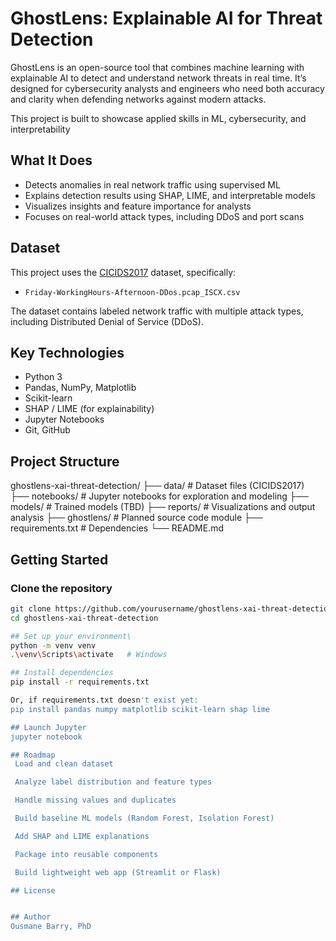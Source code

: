 # GhostLens: Explainable AI for Threat Detection

GhostLens is an open-source tool that combines machine learning with explainable AI to detect and understand network threats in real time. It’s designed for cybersecurity analysts and engineers who need both accuracy and clarity when defending networks against modern attacks.

This project is built to showcase applied skills in ML, cybersecurity, and interpretability

## What It Does

- Detects anomalies in real network traffic using supervised ML
- Explains detection results using SHAP, LIME, and interpretable models
- Visualizes insights and feature importance for analysts
- Focuses on real-world attack types, including DDoS and port scans

## Dataset

This project uses the [CICIDS2017](https://www.unb.ca/cic/datasets/ids-2017.html) dataset, specifically:

- `Friday-WorkingHours-Afternoon-DDos.pcap_ISCX.csv`

The dataset contains labeled network traffic with multiple attack types, including Distributed Denial of Service (DDoS).

## Key Technologies

- Python 3
- Pandas, NumPy, Matplotlib
- Scikit-learn
- SHAP / LIME (for explainability)
- Jupyter Notebooks
- Git, GitHub

## Project Structure

ghostlens-xai-threat-detection/
├── data/ # Dataset files (CICIDS2017)
├── notebooks/ # Jupyter notebooks for exploration and modeling
├── models/ # Trained models (TBD)
├── reports/ # Visualizations and output analysis
├── ghostlens/ # Planned source code module
├── requirements.txt # Dependencies
└── README.md

## Getting Started

### Clone the repository

```bash
git clone https://github.com/yourusername/ghostlens-xai-threat-detection.git
cd ghostlens-xai-threat-detection

## Set up your environment\
python -m venv venv
.\venv\Scripts\activate   # Windows

## Install dependencies
pip install -r requirements.txt

Or, if requirements.txt doesn't exist yet:
pip install pandas numpy matplotlib scikit-learn shap lime

## Launch Jupyter
jupyter notebook

## Roadmap
 Load and clean dataset

 Analyze label distribution and feature types

 Handle missing values and duplicates

 Build baseline ML models (Random Forest, Isolation Forest)

 Add SHAP and LIME explanations

 Package into reusable components

 Build lightweight web app (Streamlit or Flask)

## License


## Author
Ousmane Barry, PhD
